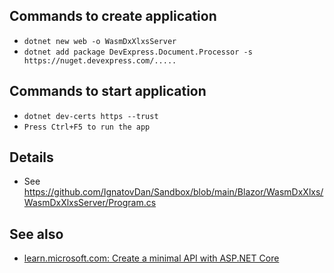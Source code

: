 ## Commands to create application

- `dotnet new web -o WasmDxXlxsServer`
- `dotnet add package DevExpress.Document.Processor -s https://nuget.devexpress.com/.....`

## Commands to start application

- `dotnet dev-certs https --trust`
- `Press Ctrl+F5 to run the app`

## Details

- See https://github.com/IgnatovDan/Sandbox/blob/main/Blazor/WasmDxXlxs/WasmDxXlxsServer/Program.cs

## See also

- [learn.microsoft.com: Create a minimal API with ASP.NET Core](https://learn.microsoft.com/en-us/aspnet/core/tutorials/min-web-api?view=aspnetcore-7.0&tabs=visual-studio-code)
